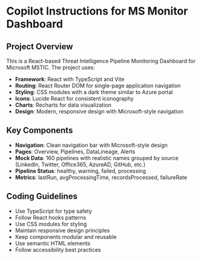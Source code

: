 # Copilot Instructions for MS Monitor Dashboard

<!-- Use this file to provide workspace-specific custom instructions to Copilot. For more details, visit https://code.visualstudio.com/docs/copilot/copilot-customization#_use-a-githubcopilotinstructionsmd-file -->

## Project Overview
This is a React-based Threat Intelligence Pipeline Monitoring Dashboard for Microsoft MSTIC. The project uses:

- **Framework**: React with TypeScript and Vite
- **Routing**: React Router DOM for single-page application navigation
- **Styling**: CSS modules with a dark theme similar to Azure portal
- **Icons**: Lucide React for consistent iconography
- **Charts**: Recharts for data visualization
- **Design**: Modern, responsive design with Microsoft-style navigation

## Key Components
- **Navigation**: Clean navigation bar with Microsoft-style design
- **Pages**: Overview, Pipelines, DataLineage, Alerts
- **Mock Data**: 160 pipelines with realistic names grouped by source (LinkedIn, Twitter, Office365, AzureAD, GitHub, etc.)
- **Pipeline Status**: healthy, warning, failed, processing
- **Metrics**: lastRun, avgProcessingTime, recordsProcessed, failureRate

## Coding Guidelines
- Use TypeScript for type safety
- Follow React hooks patterns
- Use CSS modules for styling
- Maintain responsive design principles
- Keep components modular and reusable
- Use semantic HTML elements
- Follow accessibility best practices
